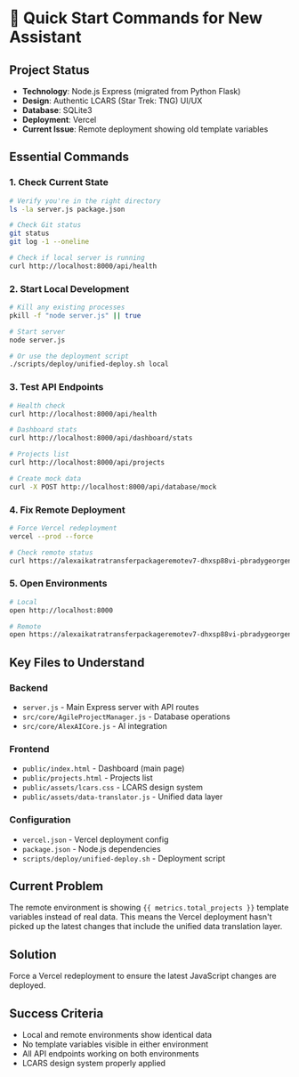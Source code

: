 # 🚀 Quick Start Commands for New Assistant

## **Project Status**
- **Technology**: Node.js Express (migrated from Python Flask)
- **Design**: Authentic LCARS (Star Trek: TNG) UI/UX
- **Database**: SQLite3
- **Deployment**: Vercel
- **Current Issue**: Remote deployment showing old template variables

## **Essential Commands**

### **1. Check Current State**
```bash
# Verify you're in the right directory
ls -la server.js package.json

# Check Git status
git status
git log -1 --oneline

# Check if local server is running
curl http://localhost:8000/api/health
```

### **2. Start Local Development**
```bash
# Kill any existing processes
pkill -f "node server.js" || true

# Start server
node server.js

# Or use the deployment script
./scripts/deploy/unified-deploy.sh local
```

### **3. Test API Endpoints**
```bash
# Health check
curl http://localhost:8000/api/health

# Dashboard stats
curl http://localhost:8000/api/dashboard/stats

# Projects list
curl http://localhost:8000/api/projects

# Create mock data
curl -X POST http://localhost:8000/api/database/mock
```

### **4. Fix Remote Deployment**
```bash
# Force Vercel redeployment
vercel --prod --force

# Check remote status
curl https://alexaikatratransferpackageremotev7-dhxsp88vi-pbradygeorgen.vercel.app/api/health
```

### **5. Open Environments**
```bash
# Local
open http://localhost:8000

# Remote
open https://alexaikatratransferpackageremotev7-dhxsp88vi-pbradygeorgen.vercel.app
```

## **Key Files to Understand**

### **Backend**
- `server.js` - Main Express server with API routes
- `src/core/AgileProjectManager.js` - Database operations
- `src/core/AlexAICore.js` - AI integration

### **Frontend**
- `public/index.html` - Dashboard (main page)
- `public/projects.html` - Projects list
- `public/assets/lcars.css` - LCARS design system
- `public/assets/data-translator.js` - Unified data layer

### **Configuration**
- `vercel.json` - Vercel deployment config
- `package.json` - Node.js dependencies
- `scripts/deploy/unified-deploy.sh` - Deployment script

## **Current Problem**
The remote environment is showing `{{ metrics.total_projects }}` template variables instead of real data. This means the Vercel deployment hasn't picked up the latest changes that include the unified data translation layer.

## **Solution**
Force a Vercel redeployment to ensure the latest JavaScript changes are deployed.

## **Success Criteria**
- Local and remote environments show identical data
- No template variables visible in either environment
- All API endpoints working on both environments
- LCARS design system properly applied 